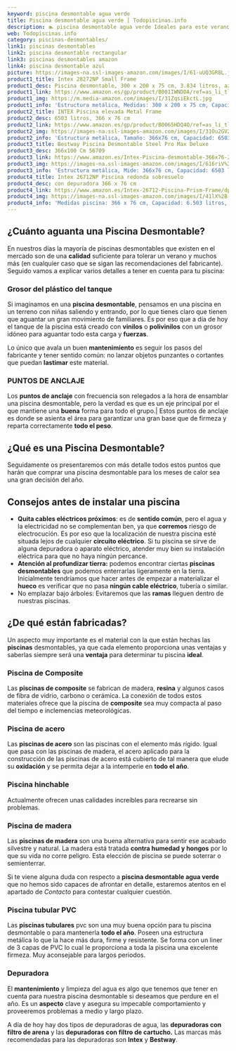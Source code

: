 ```yaml
---
keyword: piscina desmontable agua verde
title: Piscina desmontable agua verde | Todopiscinas.info
description: 🏊 piscina desmontable agua verde Ideales para este verano 2021. Aquí puedes comprar piscina desmontable agua verde y comparar con otras similares. No dejes escapar piscina desmontable agua verde a un precio realmente tentador.
web: Todopiscinas.info
category: piscinas-desmontables/
link1: piscinas desmontables
link2: piscina desmontable rectangular
link3: piscinas desmontables amazon
link4: piscina desmontable azul
picture: https://images-na.ssl-images-amazon.com/images/I/61-uUQ3GR8L.jpg
product1_title: Intex 28272NP Small Frame
product1_desc: Piscina desmontable, 300 x 200 x 75 cm, 3.834 litros, azul
product1_link: https://www.amazon.es/gp/product/B001IWNDDA/ref=as_li_tl?ie=UTF8&camp=3638&creative=24630&creativeASIN=B001IWNDDA&linkCode=as2&tag=todopiscinas0e-21&linkId=25b9d647487c889cb6ef56ed63f50ca1
product1_img: https://m.media-amazon.com/images/I/31ZqsiEkctL.jpg
product1_info: 'Estructura metálica, Medidas: 300 x 200 x 75 cm, Capacidad: 3.834 litros, Para 6 personas (+ 6 años), Fácil montaje, Forma rectangular'
product2_title: INTEX Piscina elevada Metal Frame
product2_desc: 6503 litros, 366 x 76 cm
product2_link: https://www.amazon.es/gp/product/B0065HDQ4O/ref=as_li_tl?ie=UTF8&camp=3638&creative=24630&creativeASIN=B0065HDQ4O&linkCode=as2&tag=todopiscinas0e-21&linkId=ed2430e3ba564d3527ee103df33ed7b3
product2_img: https://images-na.ssl-images-amazon.com/images/I/31Ou2GV2SAL.jpg
product2_info: 'Estructura metálica, Tamaño: 366x76 cm, Capacidad: 6503 litros, Forma circular, De 4 a 7 personas (+6 años)'
product3_title: Bestway Piscina Desmontable Steel Pro Max Deluxe
product3_desc: 366x100 Cm 56709
product3_link: https://www.amazon.es/Intex-Piscina-desmontable-366x76-28210NP/dp/B0065HDQ4O?__mk_es_ES=%C3%85M%C3%85%C5%BD%C3%95%C3%91&crid=25UQGV9HG2INI&dchild=1&keywords=piscinas+desmontables&qid=1615854176&sprefix=piscinas+dem%2Caps%2C201&sr=8-5&linkCode=ll1&tag=todopiscinas0e-21&linkId=34f200977c6cbaab1f3f4d9ac0e64755&language=es_ES&ref_=as_li_ss_tl
product3_img: https://images-na.ssl-images-amazon.com/images/I/616riV%2BiY3L.jpg
product3_info: 'Estructura metálica, Mide: 366x76 cm, Capacidad: 6503 litros, De 4 a 7 personas mayores de 6 años, Forma circular, Tecnología Super-Tough'
product4_title: Intex 26712NP Piscina redonda sobresuelo
product4_desc: con depuradora 366 x 76 cm
product4_link: https://www.amazon.es/Intex-26712-Piscina-Prism-Frame/dp/B07FB823GL?__mk_es_ES=%C3%85M%C3%85%C5%BD%C3%95%C3%91&dchild=1&keywords=piscinas+desmontables+con+depuradora&qid=1615936418&sr=8-5&linkCode=ll1&tag=todopiscinas0e-21&linkId=d98699de7830cd471766fa1daa36de34&language=es_ES&ref_=as_li_ss_tl
product4_img: https://images-na.ssl-images-amazon.com/images/I/41lX%2B-YpibL.jpg
product4_info: 'Medidas piscina: 366 x 76 cm, Capacidad: 6.503 litros, Incluye depuradora de cartucha A, Lona resistente triple capa'
---
```



<stats-list :link1=link1 :link2=link2 :link3=link3 :link4=link4 :category=category></stats-list>


## ¿Cuánto aguanta una Piscina Desmontable?

En nuestros días la mayoría de piscinas desmontables que existen en el mercado son de una **calidad** suficiente para tolerar un verano y muchos más (en cualquier caso que se sigan las recomendaciones del fabricante). Seguido vamos a explicar varios detalles a tener en cuenta para tu piscina:


### Grosor del plástico del tanque

Si imaginamos en una **piscina desmontable**, pensamos en una piscina en un terreno con niñas saliendo y entrando, por lo que tienes claro que tienen que aguantar un gran movimiento de familiares. Es por eso que a día de hoy el tanque de la piscina está creado con **vinilos** o **polivinilos** con un grosor idóneo para aguantar todo esta carga y **fuerzas**.

Lo único que avala un	 buen **mantenimiento** es seguir los pasos del fabricante y tener sentido común: no lanzar objetos punzantes o cortantes que puedan **lastimar** este material.


### PUNTOS DE ANCLAJE

Los **puntos de anclaje** con frecuencia son relegados a la hora de ensamblar una piscina desmontable, pero la verdad es que es un eje principal por el que mantiene una **buena** forma para todo el grupo.| Estos puntos de anclaje es donde se asienta el área para garantizar una gran base que de firmeza y reparta correctamente **todo el peso**.

<brand-panel :title=product1_title :desc=product1_desc :img=product1_img :link=product1_link></brand-panel>
## ¿Qué es una Piscina Desmontable?



Seguidamente os presentaremos con más detalle todos estos puntos que harán que comprar una piscina desmontable para los meses de calor sea una gran decisión del año.


## Consejos antes de instalar una piscina



*   **Quita cables eléctricos próximos**: es de **sentido común**, pero el agua y la electricidad no se complementan ben, ya que **corremos** riesgo de electrocución. Es por eso que la localización de nuestra piscina esté situada lejos de cualquier **circuito eléctrico**. Si tu piscina se sirve de alguna depuradora o aparato eléctrico, atender muy bien su instalación eléctrica para que no haya ningún percance.
*   **Atención al profundizar tierra:** podemos encontrar ciertas **piscinas desmontables** que podemos enterrarlas ligeramente en la tierra. Inicialmente tendríamos que hacer antes de empezar a materializar el **hueco** es verificar que no pasa **ningún cable eléctrico**, tubería o similar.
*   No emplazar bajo árboles: Evitaremos que las **ramas** lleguen dentro de nuestras piscinas.


## ¿De qué  están fabricadas?

Un aspecto muy importante es el material con la que están hechas las **piscinas** desmontables, ya que cada elemento proporciona unas ventajas y saberlas siempre será una **ventaja** para determinar tu piscina **ideal**.


### Piscina de Composite

Las **piscinas de composite** se fabrican de madera, **resina** y algunos casos de fibra de vidrio, carbono o cerámica. La conexión de todos estos materiales ofrece que la piscina de **composite** sea muy compacta al paso del tiempo e inclemencias meteorológicas.


### Piscina de acero

Las **piscinas de acero** son las piscinas con el elemento más rígido. Igual que pasa con las piscinas de madera, el acero aplicado para la construcción de las piscinas de acero está cubierto de tal manera que elude su **oxidación** y se permita dejar a la intemperie en **todo el año**.


### Piscina hinchable

 Actualmente ofrecen unas calidades increíbles para recrearse sin problemas.


### Piscina de madera

Las **piscinas de madera** son una buena alternativa para sentir ese acabado silvestre y natural. La madera está tratada **contra humedad y hongos** por lo que su vida no corre peligro. Esta elección de piscina se puede soterrar o semienterrar.

Si te viene alguna duda con respecto a **piscina desmontable agua verde** que no hemos sido capaces de afrontar en detalle, estaremos atentos en el apartado de _Contacto_ para contestar cualquier cuestión.


### Piscina tubular PVC

Las **piscinas tubulares** pvc son una muy buena opción para tu piscina desmontable o para mantenerla **todo el año**. Poseen una estructura metálica lo que la hace más dura, firme y resistente. Se forma con un liner de 3 capas de PVC lo cual le proporciona a toda la piscina una excelente firmeza. Muy aconsejable para largos periodos.

<external-banner></external-banner>



### Depuradora

El **mantenimiento** y limpieza del agua es algo que tenemos que tener en cuenta para nuestra piscina desmontable si deseamos que perdure en el año. Es un **aspecto** clave y asegura su impecable comportamiento y proveeremos problemas a medio y largo plazo.

A día de hoy hay dos tipos de depuradoras de agua, las **depuradoras con filtro de arena** y  las **depuradoras** **con filtro de cartucho.** Las marcas más recomendadas para las depuradoras son **Intex** y **Bestway**.